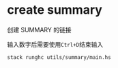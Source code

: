 # create summary

创建 SUMMARY 的链接

输入数字后需要使用`Ctrl+D`结束输入

```bash
stack runghc utils/summary/main.hs
```
